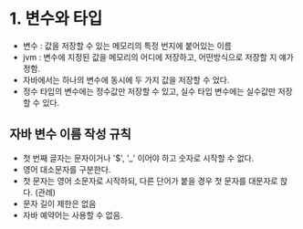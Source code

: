 # 1. 변수와 타입

- 변수 : 값을 저장할 수  있는 메모리의 특정 번지에 붙어있는 이름
- jvm : 변수에 지정된 값을 메모리의 어디에 저장하고, 어떤방식으로 저장할 지 얘가 정함.
- 자바에서는 하나의 변수에 동시에 두 가지 값을 저장할 수 었다. 
- 정수 타입의 변수에는 정수값만 저장할 수 있고, 실수 타입 변수에는 실수값만 저장할 수 있다. 

## 자바 변수 이름 작성 규칙
- 첫 번째 글자는 문자이거나 '$', '_' 이어야 하고 숫자로 시작할 수 없다. 
- 영어 대소문자를 구분한다. 
- 첫 문자는 영어 소문자로 시작하되, 다른 단어가 붙을 경우 첫 문자를 대문자로 핝다. (관례)
- 문자 길이 제한은 없음
- 자바 예약어는 사용할 수 없음. 